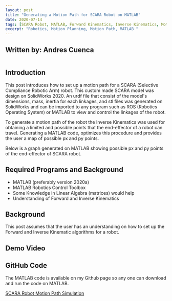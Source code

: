 ```yaml
---
layout: post
title: "Generating a Motion Path for SCARA Robot on MATLAB"
date: 2020-07-14
tags: [SCARA Robot, MATLAB, Forward Kinematics, Inverse Kinematics, Motion Path, Robotics]
excerpt: "Robotics, Motion Planning, Motion Path, MATLAB "
---
```


## Written by: Andres Cuenca

<img src="{{ site.url }}{{ site.baseurl }}/images/robotMotionPlant/scara_robot_model3.jpg" alt="">

## Introduction

This post introduces how to set up a motion path for a SCARA (Selective Compliance Robotic Arm) robot.
This custom made SCARA model was design on SolidWorks 2020. An urdf file that consist of the model's
dimensions, mass, inertia for each linkages, and stl files was generated on SolidWorks and can be imported to any
program such as ROS (Robotics Operating System) or MATLAB to view and control the linkages of the robot.

To generate a motion path of the robot the Inverse Kinematics was used for obtaining a limited and possible points that the end-effector
of a robot can travel. Generating a MATLAB code, optimizes this procedure and provides the user a map of possible px and py points.

Below is a graph generated on MATLAB showing possible px and py points of the end-effector of SCARA robot.
<img src="{{ site.url }}{{ site.baseurl }}/images/robotMotionPlant/PointsRRPR_robot.jpg" alt="">


## Required Programs and Background
* MATLAB (preferably version 2020a)
* MATLAB Robotics Control Toolbox
* Some Knowledge in Linear Algebra (matrices) would help
* Understanding of Forward and Inverse Kinematics


## Background

This post assumes that the user has an understanding on how to set up the Forward and Inverse Kinematic algorithms for a robot.  

## Demo Video


## GitHub Code
The MATLAB code is available on my Github page so any one can download and run the code on MATLAB.

[SCARA Robot Motion Path Simulation](https://github.com/Cuenca-Andres/RoboticsControlsSystem/blob/master/SCARA_Motion_Path_Simulation)
